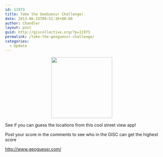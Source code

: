 ```yaml
---
id: 11973
title: Take the GeoGuessr Challenge!
date: 2013-06-25T09:51:36+00:00
author: Chandler
layout: post
guid: http://giscollective.org/?p=11973
permalink: /take-the-geoguessr-challenge/
categories:
  - Update
---
```

<p style="text-align: center;">
  <img class="aligncenter" alt="" src="http://www.geoguessr.com/img/geoguessr_thumb.png" width="200" height="200" />
</p>

See if you can guess the locations from this cool street view app!

Post your score in the comments to see who in the GISC can get the highest score

<http://www.geoguessr.com/>
